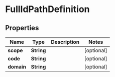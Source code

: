 
# FullIdPathDefinition

## Properties
Name | Type | Description | Notes
------------ | ------------- | ------------- | -------------
**scope** | **String** |  |  [optional]
**code** | **String** |  |  [optional]
**domain** | **String** |  |  [optional]



